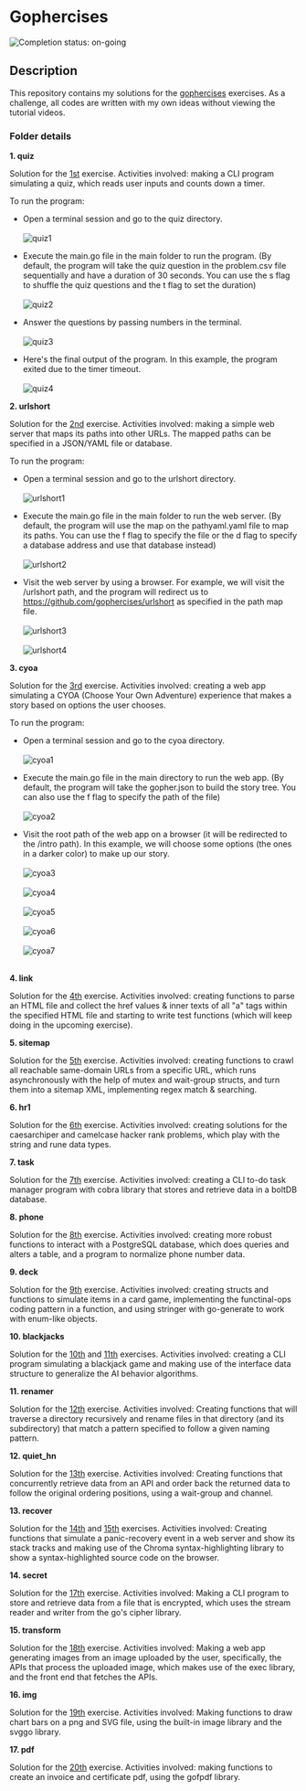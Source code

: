 # Gophercises

![Completion status: on-going](https://img.shields.io/badge/COMPLETION%20STATUS-ON--GOING-informational?style=for-the-badge)

## Description

This repository contains my solutions for the [gophercises](https://gophercises.com/) exercises. As a challenge, all codes are written with my own ideas without viewing the tutorial videos.


### Folder details

**1. quiz**

Solution for the [1st](https://github.com/gophercises/quiz) exercise. Activities involved: making a CLI program simulating a quiz, which reads user inputs and counts down a timer. 

To run the program:
- Open a terminal session and go to the quiz directory.<br/><br/>
![quiz1](readme_images/quiz1.png)

- Execute the main.go file in the main folder to run the program. (By default, the program will take the quiz question in the problem.csv file sequentially and have a duration of 30 seconds. You can use the s flag to shuffle the quiz questions and the t flag to set the duration)<br/><br/>
![quiz2](readme_images/quiz2.png)

- Answer the questions by passing numbers in the terminal.<br/><br/>
![quiz3](readme_images/quiz3.png)

- Here's the final output of the program. In this example, the program exited due to the timer timeout.<br/><br/>
![quiz4](readme_images/quiz4.png)


**2. urlshort**

Solution for the [2nd](https://github.com/gophercises/urlshort) exercise. Activities involved: making a simple web server that maps its paths into other URLs. The mapped paths can be specified in a JSON/YAML file or database. 

To run the program:
- Open a terminal session and go to the urlshort directory.<br/><br/>
![urlshort1](readme_images/urlshort1.png)

- Execute the main.go file in the main folder to run the web server. (By default, the program will use the map on the pathyaml.yaml file to map its paths. You can use the f flag to specify the file or the d flag to specify a database address and use that database instead)<br/><br/>
![urlshort2](readme_images/urlshort2.png)

- Visit the web server by using a browser. For example, we will visit the /urlshort path, and the program will redirect us to https://github.com/gophercises/urlshort as specified in the path map file.<br/><br/>
![urlshort3](readme_images/urlshort3.png)<br/><br/>
![urlshort4](readme_images/urlshort4.png)


**3. cyoa**

Solution for the [3rd](https://github.com/gophercises/cyoa) exercise. Activities involved: creating a web app simulating a CYOA (Choose Your Own Adventure) experience that makes a story based on options the user chooses.

To run the program:
- Open a terminal session and go to the cyoa directory.<br/><br/>
![cyoa1](readme_images/cyoa1.png)

- Execute the main.go file in the main directory to run the web app. (By default, the program will take the gopher.json to build the story tree. You can also use the f flag to specify the path of the file)<br/><br/>
![cyoa2](readme_images/cyoa2.png)

- Visit the root path of the web app on a browser (it will be redirected to the /intro path). In this example, we will choose some options (the ones in a darker color) to make up our story.<br/><br/>
![cyoa3](readme_images/cyoa3.png)<br/><br/>
![cyoa4](readme_images/cyoa4.png)<br/><br/>
![cyoa5](readme_images/cyoa5.png)<br/><br/>
![cyoa6](readme_images/cyoa6.png)<br/><br/>
![cyoa7](readme_images/cyoa7.png)<br/><br/>

**4. link**

Solution for the [4th](https://github.com/gophercises/link) exercise. Activities involved: creating functions to parse an HTML file and collect the href values & inner texts of all "a" tags within the specified HTML file and starting to write test functions (which will keep doing in the upcoming exercise). 


**5. sitemap**

Solution for the [5th](https://github.com/gophercises/link) exercise. Activities involved: creating functions to crawl all reachable same-domain URLs from a specific URL, which runs asynchronously with the help of mutex and wait-group structs, and turn them into a sitemap XML, implementing regex match & searching.


**6. hr1**

Solution for the [6th](https://github.com/gophercises/hr1) exercise. Activities involved: creating solutions for the caesarchiper and camelcase hacker rank problems, which play with the string and rune data types.


**7. task**

Solution for the [7th](https://github.com/gophercises/task) exercise. Activities involved: creating a CLI to-do task manager program with cobra library that stores and retrieve data in a boltDB database. 


**8. phone**

Solution for the [8th](https://github.com/gophercises/phone) exercise. Activities involved: creating more robust functions to interact with a PostgreSQL database, which does queries and alters a table, and a program to normalize phone number data.


**9. deck**

Solution for the [9th](https://github.com/gophercises/deck) exercise. Activities involved: creating structs and functions to simulate items in a card game, implementing the functinal-ops coding pattern in a function, and using stringer with go-generate to work with enum-like objects.


**10. blackjacks**

Solution for the [10th](https://github.com/gophercises/blackjack) and [11th](https://github.com/gophercises/blackjack_ai) exercises. Activities involved: creating a CLI program simulating a blackjack game and making use of the interface data structure to generalize the AI behavior algorithms. 


**11. renamer**

Solution for the [12th](https://github.com/gophercises/renamer) exercise. Activities involved: Creating functions that will traverse a directory recursively and rename files in that directory (and its subdirectory) that match a pattern specified to follow a given naming pattern. 


**12. quiet_hn**

Solution for the [13th](https://github.com/gophercises/quiet_hn) exercise. Activities involved: Creating functions that concurrently retrieve data from an API and order back the returned data to follow the original ordering positions, using a wait-group and channel.


**13. recover**

Solution for the [14th](https://github.com/gophercises/recover) and [15th](https://github.com/gophercises/recover_chroma) exercises. Activities involved: Creating functions that simulate a panic-recovery event in a web server and show its stack tracks and making use of the Chroma syntax-highlighting library to show a syntax-highlighted source code on the browser. 


**14. secret**

Solution for the [17th](https://github.com/gophercises/secret) exercise. Activities involved: Making a CLI program to store and retrieve data from a file that is encrypted, which uses the stream reader and writer from the go's cipher library.


**15. transform**

Solution for the [18th](https://github.com/gophercises/transform) exercise. Activities involved: Making a web app generating images from an image uploaded by the user, specifically, the APIs that process the uploaded image, which makes use of the exec library, and the front end that fetches the APIs. 


**16. img**

Solution for the [19th](https://github.com/gophercises/image) exercise. Activities involved: Making functions to draw chart bars on a png and SVG file, using the built-in image library and the svggo library. 


**17. pdf**

Solution for the [20th](https://github.com/gophercises/pdf) exercise. Activities involved: making functions to create an invoice and certificate pdf, using the gofpdf library. 